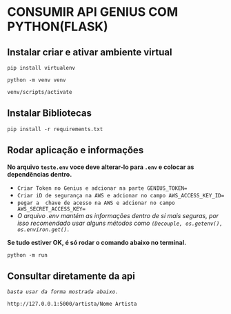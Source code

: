 # CONSUMIR API GENIUS COM PYTHON(FLASK)

## Instalar criar e ativar ambiente virtual
~~~ shell
pip install virtualenv
~~~
~~~ shell
python -m venv venv
~~~
~~~ shell
venv/scripts/activate
~~~

## Instalar Bibliotecas
~~~ shell
pip install -r requirements.txt
~~~

## Rodar aplicação e informações
**No arquivo `teste.env` voce deve alterar-lo para `.env` e colocar as dependências dentro.**
- `Criar Token no Genius e adcionar na parte GENIUS_TOKEN=`
- `Criar iD de segurança na AWS e adcionar no campo AWS_ACCESS_KEY_ID=`
- `pegar a  chave de acesso na AWS e adcionar no campo AWS_SECRET_ACCESS_KEY=`
- *O arquivo .env mantém as informações dentro de sí mais seguras, por isso recomendado usar alguns métodos como `(Decouple, os.getenv(), os.environ.get().`*

**Se tudo estiver OK, é só rodar o comando abaixo no terminal.**
~~~ shell
python -m run
~~~

## Consultar diretamente da api

*`basta usar da forma mostrada abaixo.`*

`http://127.0.0.1:5000/artista/Nome Artista`

